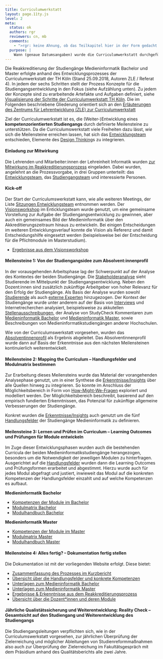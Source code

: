 ```yaml
---
title: Curriculumwerkstatt
layout: page.11ty.js
level: 2
meta:
  status: ok
  authors: rgr
  reviewers: cn, mb
  comments: 
    - ">rgr: keine Ahnung, ob das Teilkapitel hier in der Form gedacht ist oder nicht. Die Beschreibung im Web ist auch anders als auf dem pdf (beide im Absatz oben verlinkt). Wenn ich was ändern soll, gebt Bescheid."
  purpose: | 
    Wann (genaue Datumsangaben) wurde die Curriculumwerkstatt durchgeführt? Hinweis: Diese Angaben werden für die Eintragung der Akkreditierung in der Datenbank des Akkreditierungsrates verwendet. 
---
```



<!-- Input Susanne: Damit ist eine zusammenfassende Beschreibung dazu gemeint, wer wann (und ggf. wie) zu welchen Schritten / Meilensteinen gearbeitet hat. (Gibt es dazu einen guten Begriff in Projektsprache?)  Also den Ablauf und die beteiligten Akteure:
Wer war das Entwicklungsteam, wie habt ihr euch Feedback der anderen geholt. Das kann sogar eine Tabelle mit Terminen, Meilenstein und ggf. Fotos sein.
Reicht das als Info? Ansonsten können wir auch gerne dazu sprechen? (ich habe auch nochmal den Ablauf angehängt) -->

Die Reakkreditierung der Studiengänge Medieninformatik Bachelor und Master erfolgte anhand des Entwicklungsprozesses der Curriculumwerkstatt der TH Köln (Stand 25.09.2018, Autoren ZLE / Referat 4). In jedem der sechs Schritten stellt der Prozess Konzepte für die Studiengangsentwicklung in den Fokus (siehe Aufzählung unten). Zu jedem der Konzepte sind zu erarbeitende Artefakte und Aufgaben definiert, siehe [Visualisierung der Schritte der Curriculumwerkstatt TH Köln](https://www.th-koeln.de/mam/downloads/deutsch/hochschule/profil/lehre/curriculumswerkstatt.pdf). Die im Folgenden beschriebene Gliederung orientiert sich an den [Erläuterungen des Zentrums für Lehrentwicklung (ZLE) zur Curriculumwerkstatt](https://www.th-koeln.de/hochschule/studiengangs--und-curriculumsentwicklung_49326.php)


Ziel der Curriculumwerkstatt ist es, die (Weiter-)Entwicklung eines **kompetenzorientierten Studiengangs** durch definierte Meilensteine zu unterstützen. Da die Curriculumswerkstatt viele Freiheiten dazu lässt, *wie* sich die Meilensteine erreichen lassen, hat sich das [Entwicklungsteam](../kurzbericht/#praeludium) entschieden, Elemente des [Design Thinking](https://designthinking.ideo.com/)s zu integrieren. 

#### Einladung zur Mitwirkung
Die Lehrenden und Mitarbeiter:innen der Lehreinheit Informatik wurden [zur Mitwirkung im Reakkreditierungsprozess](/misc/einladung-zur-mitwirkung) eingeladen. Dabei wurden, angelehnt an die Prozessvorgabe, in drei Gruppen unterteilt: das [Entwicklungsteam](/kurzbericht/#praeludium), das [Studiengangsteam](/kurzbericht/#praeludium) und interessierte Personen.


#### Kick-off
Der Start der Curriculumswerkstatt kann, wie alle weiteren Meetings, der Liste [Sitzungen Entwicklungsteam](/kurzbericht/#sitzungen-entwicklungsteam) entnommen werden. Der [Visionsworkshop](../visions-workshop) im Enticklungsteam wurde genutzt, um eine gemeinsame Vorstellung zur Aufgabe der Studiengangsentwicklung zu gewinnen, aber auch ein gemeinsames Bild der Medieninformatik über den Akkreditierungszeitraum hinaus zu entwickeln. Bei einigen Entscheidungen im weiteren Entwicklungsverlauf konnte die Vision als Referenz und damit Entscheidungshilfe eingesetzt werden (beispielsweise bei der Entscheidung für die Pflichtmodule im Masterstudium).

- [Ergebnisse aus dem Visionsworkshop](/insights/?filter=%7B%22Von%22%3A%22Visions+Workshop%22%7D)

#### Meilensteine 1: Von der Studiengangsidee zum Absolvent:innenprofil

In der vorausgehenden Arbeitsphase lag der Schwerpunkt auf der Analyse des Kontextes der beiden Studiengänge. Die [Stakeholderanalyse](/analysen/stakeholder/stakeholder-analyse/) sieht Studierende im Mittelpunkt der Studiengangsentwicklung. Neben den Dozent:innen sind zusätzlich zukünftige Arbeitgeber von hoher Relevanz für den Erfolg der Studiengänge. Als Basis der Analyse wurden sowohl [Studierende](/kurzbericht/#studentische-beteiligung) als auch [externe Experten](/kurzbericht/#externe-expertise) hinzugezogen. Der Kontext der Studiengänge wurde unter anderem auf der Basis von [Interviews](/interviews/) und Internetrecherchen analysiert, beispielsweise zu akkutellen [Stellenausschreibungen](/stellenausschreibungen/), der Analyse von StudyCheck Kommentaren zum [Medieninformatik Bachelor](https://www.studycheck.de/studium/medieninformatik/th-koeln-2052) und [Medieninformatik Master](https://www.studycheck.de/studium/medieninformatik/th-koeln-11037), sowie Beschreibungen von Medieninformatikstudiengängen anderer Hochschulen.

Wie von der Curriculumswerkstatt vorgesehen, wurden das [Absolventinnenprofil](/kurzbericht/130-absolventinnenprofil-allgemein/) als Ergebnis abgeleitet. Das Absolventinnenprofil wurde dann auf Basis der Erkenntnisse aus den nächsten Meilensteinen kontinuierlich weiterentwickelt.

#### Meilensteine 2: Mapping the Curriculum – Handlungsfelder und Modulmatrix bestimmen

Zur Erarbeitung dieses Meilensteins wurde das Material der vorangehenden Analysephase genutzt, um in einer Synthese die [Erkenntnisse/Insights](/insights/) über alle Quellen hinweg zu integrieren. So konnte im Anschluss der Möglichkeitsbereich in Form von [How-Might-We-Fragen](/how-might-we/) exploriert und modelliert werden. Der Möglichkeitsbereich beschreibt, basierend auf den empirisch fundierten Erkenntnissen, das Potenzial für zukünftige allgemeine Verbesserungen der Studiengänge. 

Konkret wurden die [Erkenntnisse/Insights](/insights/) auch genutzt um die fünf [Handlungsfelder](/handlungsfelder/) der Studiengänge Medieninformatik zu definieren. 

#### Meilensteine 3: Lernen und Prüfen im Curriculum – Learning Outcomes und Prüfungen für Module entwickeln

Im Zuge dieser Entwicklungsphasen wurden auch die bestehenden Curricula der beiden Medieninformatikstudiengänge herangezogen, besonders um die Notwendigkeit der jeweiligen Modulen zu hinterfragen. Ausgerichtet auf die [Handlungsfelder](/handlungsfelder/) wurden dann die Learning Outcomes und Prüfungsformen erarbeitet und abgestimmt. Hierzu wurde auch für jedes Modul abgefragt und justiert, inwieweit das Modul auf die konkreten Kompetenzen der Handlungsfelder einzahlt und auf welche Kompetenzen es aufbaut.

**Medieninformatik Bachelor**
- [Kompetenzen der Module im Bachelor](/medieninformatik-bachelor/kompetenzen-der-module-bpo5/)
- [Modulmatrix Bachelor](/medieninformatik-bachelor/modulmatrix-bpo5/)
- [Modulhandbuch Bachelor](/medieninformatik-bachelor/modulhandbuch-bpo5/)

**Medieninformatik Master**
- [Kompetenzen der Module im Master](/medieninformatik-master/kompetenzen-der-module-mpo5/)
- [Modulmatrix Master](/medieninformatik-master/modulmatrix-mpo5/)
- [Modulhandbuch Master](/medieninformatik-master/modulhandbuch-mpo5/)

#### Meilensteine 4: Alles fertig? – Dokumentation fertig stellen

Die Dokumentation ist mit der vorliegenden Website erfolgt. Diese bietet:
- [Zusammenfassung des Prozesses im Kurzbericht](/kurzbericht/)
- [Übersicht über die Handlungsfelder und konkrete Kompetenzen](/handlungsfelder/)
- [Unterlagen zum Medieninformatik Bachelor](/medieninformatik-bachelor/)
- [Unterlagen zum Medieninformatik Master](/medieninformatik-master/)
- [Ergebnisse & Erkenntnisse aus dem Reakkreditierungsprozess](/ergebnisse-und-erkenntnisse/)
- [Übersicht über die Dozent\*innen und deren Module](/dozentinnen/)

#### Jährliche Qualistätssicherung und Weiterentwicklung: Reality Check – Gesamtsicht auf den Studiengang und Weiterentwicklung des Studiengangs

Die Studiengangsleitungen verpflichten sich, wie in der Curriculumswerkstatt vorgesehen, zur jährlichen Überprüfung der Zielerreichung und möglicher Ableitungen von Studienreformmaßnahmen also auch zur Überprüfung der Zielerreichung im Fakultätsgespräch mit dem Präsidium anhand des Qualitätsberichts alle zwei Jahre.

